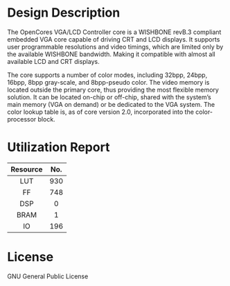 # Design Description

The OpenCores VGA/LCD Controller core is a WISHBONE revB.3 compliant embedded VGA core capable of driving CRT and LCD displays. It supports user programmable resolutions and video timings, which are limited only by the available WISHBONE bandwidth. Making it compatible with almost all available LCD and CRT displays.

The core supports a number of color modes, including 32bpp, 24bpp, 16bpp, 8bpp gray-scale, and 8bpp-pseudo color. The video memory is located outside the primary core, thus providing the most flexible memory solution. It can be located on-chip or off-chip, shared with the system’s main memory (VGA on demand) or be dedicated to the VGA system. The color lookup table is, as of core version 2.0, incorporated into the color-processor block.

# Utilization Report

|Resource| No.|
|:---:|:---:|
|LUT|930|
|FF|748|
|DSP|0|
|BRAM|1|
|IO|196|

# License
GNU General Public License